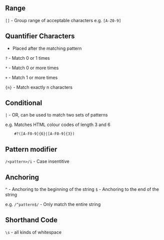 ## Range

`[]` - Group range of acceptable characters e.g. `[A-Z0-9]`


## Quantifier Characters

- Placed after the matching pattern

`?` - Match 0 or 1 times

`*` - Match 0 or more times

`+` - Match 1 or more times

`{n}` - Match exactly n characters

## Conditional

`|` - OR, can be used to match two sets of patterns

e.g. Matches HTML colour codes of length 3 and 6
```
    #?([A-F0-9]{6}|[A-F0-9]{3})
```

## Pattern modifier

`/<pattern>/i` - Case insentitive

## Anchoring

`^` - Anchoring to the beginning of the string
`$` - Anchoring to the end of the string

e.g. `/^pattern$/` - Only match the entire string

## Shorthand Code

`\s` - all kinds of whitespace